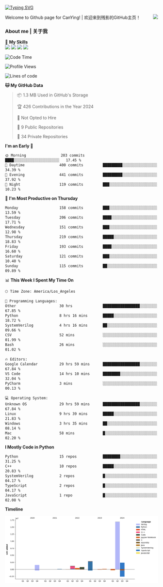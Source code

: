 [![Typing SVG](https://readme-typing-svg.herokuapp.com?size=25&duration=3500&color=00FFFF&vCenter=true&width=250&height=40&lines=Hi+Welcome+%F0%9F%91%8B%F0%9F%8F%BB;I'm+CanYing|残影)](https://git.io/typing-svg)

<a href="#">
  <img align="right" src="https://github-readme-stats.vercel.app/api?username=CanYing0913&count_private=true&rank_icon=github&show_icons=true&bg_color=15,f2f7fd,E0EAFC&" />
</a>

Welcome to Github page for CanYing! | 欢迎来到残影的GitHub主页！

### About me | 关于我

🌟 **My Skills**  
![](https://img.shields.io/badge/-C-A8B9CC?style=flat-square&logo=C&logoColor=fff)
![](https://img.shields.io/badge/-C++-00599C?style=flat-square&logo=Cpp&logoColor=fff)
![](https://img.shields.io/badge/-Python-3776AB?style=flat-square&logo=Python&logoColor=fff)
![](https://img.shields.io/badge/-Linux-000000?style=flat-square&logo=Linux&logoColor=fff)

<!--START_SECTION:waka-->
![Code Time](http://img.shields.io/badge/Code%20Time-832%20hrs%2056%20mins-blue)

![Profile Views](http://img.shields.io/badge/Profile%20Views-0-blue)

![Lines of code](https://img.shields.io/badge/From%20Hello%20World%20I%27ve%20Written-26.3%20million%20lines%20of%20code-blue)

**🐱 My GitHub Data** 

> 📦 1.3 MB Used in GitHub's Storage 
 > 
> 🏆 426 Contributions in the Year 2024
 > 
> 🚫 Not Opted to Hire
 > 
> 📜 9 Public Repositories 
 > 
> 🔑 34 Private Repositories 
 > 
**I'm an Early 🐤** 

```text
🌞 Morning                203 commits         ████░░░░░░░░░░░░░░░░░░░░░   17.45 % 
🌆 Daytime                400 commits         █████████░░░░░░░░░░░░░░░░   34.39 % 
🌃 Evening                441 commits         █████████░░░░░░░░░░░░░░░░   37.92 % 
🌙 Night                  119 commits         ███░░░░░░░░░░░░░░░░░░░░░░   10.23 % 
```
📅 **I'm Most Productive on Thursday** 

```text
Monday                   158 commits         ███░░░░░░░░░░░░░░░░░░░░░░   13.59 % 
Tuesday                  206 commits         ████░░░░░░░░░░░░░░░░░░░░░   17.71 % 
Wednesday                151 commits         ███░░░░░░░░░░░░░░░░░░░░░░   12.98 % 
Thursday                 219 commits         █████░░░░░░░░░░░░░░░░░░░░   18.83 % 
Friday                   193 commits         ████░░░░░░░░░░░░░░░░░░░░░   16.60 % 
Saturday                 121 commits         ███░░░░░░░░░░░░░░░░░░░░░░   10.40 % 
Sunday                   115 commits         ██░░░░░░░░░░░░░░░░░░░░░░░   09.89 % 
```


📊 **This Week I Spent My Time On** 

```text
🕑︎ Time Zone: America/Los_Angeles

💬 Programming Languages: 
Other                    30 hrs              █████████████████░░░░░░░░   67.85 % 
Python                   8 hrs 16 mins       █████░░░░░░░░░░░░░░░░░░░░   18.72 % 
SystemVerilog            4 hrs 16 mins       ██░░░░░░░░░░░░░░░░░░░░░░░   09.66 % 
CSV                      52 mins             ░░░░░░░░░░░░░░░░░░░░░░░░░   01.99 % 
Bash                     26 mins             ░░░░░░░░░░░░░░░░░░░░░░░░░   01.02 % 

🔥 Editors: 
Google Calendar          29 hrs 59 mins      █████████████████░░░░░░░░   67.84 % 
VS Code                  14 hrs 10 mins      ████████░░░░░░░░░░░░░░░░░   32.04 % 
PyCharm                  3 mins              ░░░░░░░░░░░░░░░░░░░░░░░░░   00.13 % 

💻 Operating System: 
Unknown OS               29 hrs 59 mins      █████████████████░░░░░░░░   67.84 % 
Linux                    9 hrs 39 mins       █████░░░░░░░░░░░░░░░░░░░░   21.83 % 
Windows                  3 hrs 35 mins       ██░░░░░░░░░░░░░░░░░░░░░░░   08.14 % 
Mac                      58 mins             █░░░░░░░░░░░░░░░░░░░░░░░░   02.20 % 
```

**I Mostly Code in Python** 

```text
Python                   15 repos            ████████░░░░░░░░░░░░░░░░░   31.25 % 
C++                      10 repos            █████░░░░░░░░░░░░░░░░░░░░   20.83 % 
SystemVerilog            2 repos             █░░░░░░░░░░░░░░░░░░░░░░░░   04.17 % 
TypeScript               2 repos             █░░░░░░░░░░░░░░░░░░░░░░░░   04.17 % 
JavaScript               1 repo              █░░░░░░░░░░░░░░░░░░░░░░░░   02.08 % 
```



**Timeline**

![Lines of Code chart](https://raw.githubusercontent.com/CanYing0913/CanYing0913/master/assets/bar_graph.png)


<!--END_SECTION:waka-->
